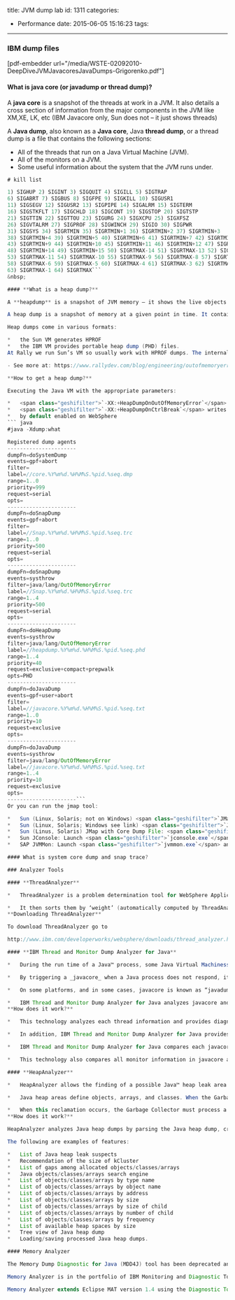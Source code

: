 title: JVM dump lab
id: 1311
categories:
  - Performance
date: 2015-06-05 15:16:23
tags:
---

### IBM dump files

[pdf-embedder url="/media/WSTE-02092010-DeepDiveJVMJavacoresJavaDumps-Grigorenko.pdf"]

#### **What is java core (or javadump or thread dump)?**

A **java core** is a snapshot of the threads at work in a JVM. It also details a cross section of information from the major components in the JVM like XM,XE, LK, etc (IBM Javacore only, Sun does not – it just shows threads)

A **Java dump**, also known as a **Java core**, Java **thread dump**, or a thread dump is a file that contains the following sections:

*   All of the threads that run on a Java Virtual Machine (JVM).
*   All of the monitors on a JVM.
*   Some useful information about the system that the JVM runs under.
``` java
# kill list

1) SIGHUP 2) SIGINT 3) SIGQUIT 4) SIGILL 5) SIGTRAP
6) SIGABRT 7) SIGBUS 8) SIGFPE 9) SIGKILL 10) SIGUSR1
11) SIGSEGV 12) SIGUSR2 13) SIGPIPE 14) SIGALRM 15) SIGTERM
16) SIGSTKFLT 17) SIGCHLD 18) SIGCONT 19) SIGSTOP 20) SIGTSTP
21) SIGTTIN 22) SIGTTOU 23) SIGURG 24) SIGXCPU 25) SIGXFSZ
26) SIGVTALRM 27) SIGPROF 28) SIGWINCH 29) SIGIO 30) SIGPWR
31) SIGSYS 34) SIGRTMIN 35) SIGRTMIN+1 36) SIGRTMIN+2 37) SIGRTMIN+3
38) SIGRTMIN+4 39) SIGRTMIN+5 40) SIGRTMIN+6 41) SIGRTMIN+7 42) SIGRTMIN+8
43) SIGRTMIN+9 44) SIGRTMIN+10 45) SIGRTMIN+11 46) SIGRTMIN+12 47) SIGRTMIN+13
48) SIGRTMIN+14 49) SIGRTMIN+15 50) SIGRTMAX-14 51) SIGRTMAX-13 52) SIGRTMAX-12
53) SIGRTMAX-11 54) SIGRTMAX-10 55) SIGRTMAX-9 56) SIGRTMAX-8 57) SIGRTMAX-7
58) SIGRTMAX-6 59) SIGRTMAX-5 60) SIGRTMAX-4 61) SIGRTMAX-3 62) SIGRTMAX-2
63) SIGRTMAX-1 64) SIGRTMAX```
&nbsp;

#### **What is a heap dump?**

A **heapdump** is a snapshot of JVM memory – it shows the live objects on the heap along with references between objects. It is used to determine memory usage patterns and memory leak suspects.

A heap dump is a snapshot of memory at a given point in time. It contains information on the Java objects and classes in memory at the time the snapshot was taken. In the same way that thread dumps are an instant in time a single heap dump cannot provide much in the way of temporal information to answer questions like “where did an object come from?” or “what has it been doing?”

Heap dumps come in various formats:

*   the Sun VM generates HPROF
*   the IBM VM provides portable heap dump (PHD) files.
At Rally we run Sun’s VM so usually work with HPROF dumps. The internals vary a little but the basic principals are still the same.

- See more at: https://www.rallydev.com/blog/engineering/outofmemoryerror-fun-heap-dump-analysis#sthash.We3ozSN9.dpuf

**How to get a heap dump?**

Executing the Java VM with the appropriate parameters:

*   <span class="geshifilter">`-XX:+HeapDumpOnOutOfMemoryError`</span> writes heap dump on <span class="geshifilter">`OutOfMemoryError`</span> (recommended)
*   <span class="geshifilter">`-XX:+HeapDumpOnCtrlBreak`</span> writes heap dump together with thread dump on <span class="geshifilter">`CTRL+BREAK`</span>
*   by default enabled on WebSphere
``` java
#java -Xdump:what

Registered dump agents
----------------------
dumpFn=doSystemDump
events=gpf+abort
filter=
label=//core.%Y%m%d.%H%M%S.%pid.%seq.dmp
range=1..0
priority=999
request=serial
opts=
----------------------
dumpFn=doSnapDump
events=gpf+abort
filter=
label=//Snap.%Y%m%d.%H%M%S.%pid.%seq.trc
range=1..0
priority=500
request=serial
opts=
----------------------
dumpFn=doSnapDump
events=systhrow
filter=java/lang/OutOfMemoryError
label=//Snap.%Y%m%d.%H%M%S.%pid.%seq.trc
range=1..4
priority=500
request=serial
opts=
----------------------
dumpFn=doHeapDump
events=systhrow
filter=java/lang/OutOfMemoryError
label=//heapdump.%Y%m%d.%H%M%S.%pid.%seq.phd
range=1..4
priority=40
request=exclusive+compact+prepwalk
opts=PHD
----------------------
dumpFn=doJavaDump
events=gpf+user+abort
filter=
label=//javacore.%Y%m%d.%H%M%S.%pid.%seq.txt
range=1..0
priority=10
request=exclusive
opts=
----------------------
dumpFn=doJavaDump
events=systhrow
filter=java/lang/OutOfMemoryError
label=//javacore.%Y%m%d.%H%M%S.%pid.%seq.txt
range=1..4
priority=10
request=exclusive
opts=
----------------------```
Or you can run the jmap tool:

*   Sun (Linux, Solaris; not on Windows) <span class="geshifilter">`JMap Java 5: jmap -heap:format=b`</span>
*   Sun (Linux, Solaris; Windows see link) <span class="geshifilter">`JMap Java 6: jmap.exe -dump:format=b,file=HeapDump.hprof`</span>
*   Sun (Linus, Solaris) JMap with Core Dump File: <span class="geshifilter">`jmap -dump:format=b,file=HeapDump.hprof /path/to/bin/java core_dump_file`</span>
*   Sun JConsole: Launch <span class="geshifilter">`jconsole.exe`</span> and invoke operation <span class="geshifilter">`dumpHeap()`</span> on HotSpotDiagnostic MBean
*   SAP JVMMon: Launch <span class="geshifilter">`jvmmon.exe`</span> and call menu for dumping the heap

#### What is system core dump and snap trace?

### Analyzer Tools

#### **ThreadAnalyzer**

*   ThreadAnalyzer is a problem determination tool for WebSphere Application Server thread performance and deadlock detection. You can use it to obtain a Java dump from an application server and use its analysis features for problem determination. For performance problem determination, ThreadAnalyzer provides a top-of-the-stack (TOS) analysis that counts all of the methods at the top of the stack for the listed threads.

*   It then sorts them by ‘weight’ (automatically computed by ThreadAnalyzer), and lists the possible performance bottlenecks in your application. ThreadAnalyzer does automatic deadlock detection while it analyzes the Java dump.
**Downloading ThreadAnalyzer**

To download ThreadAnalyzer go to

http://www.ibm.com/developerworks/websphere/downloads/thread_analyzer.html

#### **IBM Thread and Monitor Dump Analyzer for Java**

*   During the run time of a Java™ process, some Java Virtual Machiness (JVMs) may not respond predictably and oftentimes seem to hang up for a long time or until JVM shutdown occurs. It is not easy to determine the root cause of these sorts of problems.

*   By triggering a _javacore_ when a Java process does not respond, it is possible to collect diagnostic information related to the JVM and a Java application captured at a particular point during execution. For example, the information can be about the operating system, the application environment, threads, native stack, locks, and memory. The exact contents are dependent on the platform on which the application is running.

*   On some platforms, and in some cases, javacore is known as “javadump.” The code that creates javacore is part of the JVM. One can control it by using environment variables and run-time switches. By default, a javacore occurs when the JVM terminates unexpectedly. A javacore can also be triggered by sending specific signals to the JVM. Although javacore or javadump is present in Sun Solaris JVMs, much of the content of the javacore is added by IBM and, therefore, is present only in IBM JVMs.

*   IBM Thread and Monitor Dump Analyzer for Java analyzes javacore and diagnoses monitor locks and thread activities in order to identify the root cause of hangs, deadlocks, and resource contention or monitor bottlenecks.
**How does it work?**

*   This technology analyzes each thread information and provides diagnostic information, such as current thread information, the signal that caused the javacore, Java heap information (maximum Java heap size, initial Java heap size, garbage collector counter, allocation failure counter, free Java heap size, and allocated Java heap size), number of runnable threads, total number of threads, number of monitors locked, and deadlock information.

*   In addition, IBM Thread and Monitor Dump Analyzer for Java provides the recommended size of the Java heap cluster (applicable only to IBM SDK 1.4.2 and 1.3.1 SR7 or above) based on the heuristic analysis engine.

*   IBM Thread and Monitor Dump Analyzer for Java compares each javacore and provides process ID information for threads, time stamp of the first javacore, time stamp of the last javacore, number of garbage collections per minute, number of allocation failures per minute, time between the first javacore and the last javacore, number of hang suspects, and list of hang suspects.

*   This technology also compares all monitor information in javacore and detects deadlock and resource contention or monitor bottlenecks, if there are any.

#### **HeapAnalyzer**

*   HeapAnalyzer allows the finding of a possible Java™ heap leak area through its heuristic search engine and analysis of the Java heap dump in Java applications.

*   Java heap areas define objects, arrays, and classes. When the Garbage Collector allocates areas of storage in the heap, an object continues to be live while a reference to it exists somewhere in the active state of the JVM; therefore the object is reachable. When an object ceases to be referenced from the active state, it becomes garbage and can be reclaimed for reuse.

*   When this reclamation occurs, the Garbage Collector must process a possible finalizer and also ensure that any internal JVM resources that are associated with the object are returned to the pool of such resources. Java heap dumps are snap shots of Java heaps at specific times.
**How does it work?**

HeapAnalyzer analyzes Java heap dumps by parsing the Java heap dump, creating directional graphs, transforming them into directional trees, and executing the heuristic search engine.

The following are examples of features:

*   List of Java heap leak suspects
*   Recommendation of the size of kCluster
*   List of gaps among allocated objects/classes/arrays
*   Java objects/classes/arrays search engine
*   List of objects/classes/arrays by type name
*   List of objects/classes/arrays by object name
*   List of objects/classes/arrays by address
*   List of objects/classes/arrays by size
*   List of objects/classes/arrays by size of child
*   List of objects/classes/arrays by number of child
*   List of objects/classes/arrays by frequency
*   List of available heap spaces by size
*   Tree view of Java heap dump
*   Loading/saving processed Java heap dumps.

#### Memory Analyzer

The Memory Dump Diagnostic for Java (MDD4J) tool has been deprecated and is no longer available.

Memory Analyzer is in the portfolio of IBM Monitoring and Diagnostic Tools for Java, which are IBM's primary troubleshooting tools for problems with Java applications. Memory Analyzer is the recommended heap dump analysis tool.

Memory Analyzer extends Eclipse MAT version 1.4 using the Diagnostic Tool Framework for Java (DTFJ) which enables Java heap analysis using operating system level dumps and IBM Portable Heap Dumps (PHD).